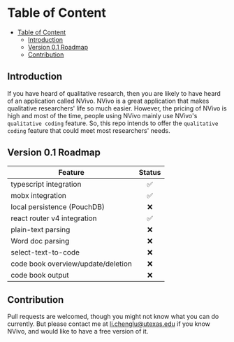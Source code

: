 # Table of Content

<!-- TOC -->

- [Table of Content](#table-of-content)
  - [Introduction](#introduction)
  - [Version 0.1 Roadmap](#version-01-roadmap)
  - [Contribution](#contribution)

<!-- /TOC -->

## Introduction

If you have heard of qualitative research, then you are likely to have heard of an application called NVivo. NVivo is a great application that makes qualitative researchers' life so much easier. However, the pricing of NVivo is high and most of the time, people using NVivo mainly use NVivo's `qualitative coding` feature. So, this repo intends to offer the `qualitative coding` feature that could meet most researchers' needs.

## Version 0.1 Roadmap

| Feature                            | Status |
| ---------------------------------- | :----: |
| typescript integration             |   ✅   |
| mobx integration                   |   ✅   |
| local persistence (PouchDB)                  |   ❌   |
| react router v4 integration        |   ✅   |
| plain-text parsing                 |   ❌   |
| Word doc parsing                   |   ❌   |
| select-text-to-code                |   ❌   |
| code book overview/update/deletion |   ❌   |
| code book output                   |   ❌   |

## Contribution

Pull requests are welcomed, though you might not know what you can do currently. But please contact me at li.chenglu@utexas.edu if you know NVivo, and would like to have a free version of it.
